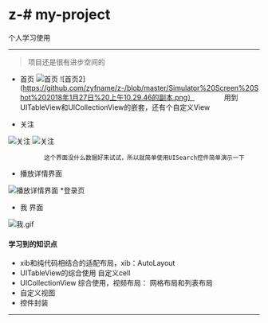 # z-# my-project
个人学习使用
***
> 项目还是很有进步空间的


* 首页
 ![首页](https://github.com/zyfname/z-/blob/master/Simulator%20Screen%20Shot%202018年1月27日%20上午10.28.23.png)
 ![首页2](https://github.com/zyfname/z-/blob/master/Simulator%20Screen%20Shot%202018年1月27日%20上午10.29.46的副本.png）
               用到UITableView和UICollectionView的嵌套，还有个自定义View

* 关注

![关注](https://github.com/zyfname/z-/blob/master/Simulator%20Screen%20Shot%202018年1月27日%20上午10.39.44.png)
![关注](https://github.com/zyfname/z-/blob/master/Simulator%20Screen%20Shot%202018年1月27日%20上午10.39.28.png)

              这个界面没什么数据好来试试，所以就简单使用UISearch控件简单演示一下



* 播放详情界面


![播放详情界面](https://github.com/zyfname/z-/blob/master/Simulator%20Screen%20Shot%202018年1月27日%20上午11.42.49.png)
*登录页


* 我 界面

![我.gif](https://github.com/zyfname/z-/blob/master/我.tiff)
#### 学习到的知识点
*    xib和纯代码相结合的适配布局，xib：AutoLayout 
* UITableView的综合使用 自定义cell
* UICollectionView 综合使用，视频布局： 网格布局和列表布局
* 自定义视图
* 控件封装
***
